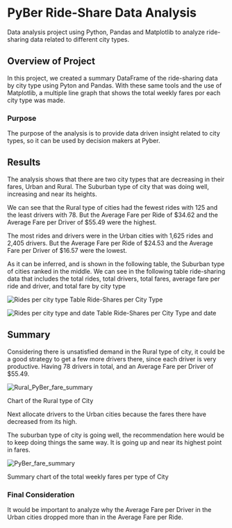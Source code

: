 # PyBer Ride-Share Data Analysis

Data analysis project using Python, Pandas and Matplotlib to analyze ride-sharing data related to different city types.
 
## Overview of Project

In this project, we created a summary DataFrame of the ride-sharing data by city type using Pyton and Pandas. With these same tools and the use of Matplotlib, a multiple line graph that shows the total weekly fares por each city type was made.


### Purpose

The purpose of the analysis is to provide data driven insight related to city types, so it can be used by decision makers at Pyber.


## Results

The analysis shows that there are two city types that are decreasing in their fares, Urban and Rural. The Suburban type of city that was doing well, increasing and near its heights. 

We can see that the Rural type of cities had the fewest rides with 125 and the least drivers with 78. But the Average Fare per Ride of $34.62 and the Average Fare per Driver of $55.49 were the highest. 

The most rides and drivers were in the Urban cities with 1,625 rides and 2,405 drivers. But the Average Fare per Ride of $24.53 and the Average Fare per Driver of $16.57 were the lowest.

As it can be inferred, and is shown in the following table, the Suburban type of cities ranked in the middle. 
We can see in the following table ride-sharing data that includes the total rides, total drivers, total fares, average fare per ride and driver, and total fare by city type

![Rides per city type](https://user-images.githubusercontent.com/96758511/152996680-f58237ad-ad3e-4f9b-943e-d8fea25647f2.png)
Table Ride-Shares per City Type



![Rides per city type and date](https://user-images.githubusercontent.com/96758511/152996755-b0170716-f6da-415c-bfc0-bb8f51509e31.png)
Table Ride-Shares per City Type and date


## Summary

Considering there is unsatisfied demand in the Rural type of city, it could be a good strategy to get a few more drivers there, since each driver is very productive. Having 78 drivers in total, and an Average Fare per Driver of $55.49.


![Rural_PyBer_fare_summary](https://user-images.githubusercontent.com/96758511/152997192-1c9ded5e-0a35-443a-b6fe-4b58605dd9b7.png)

Chart of the Rural type of City


Next allocate drivers to the Urban cities because the fares there have decreased from its high.

The suburban type of city is going well, the recommendation here would be to keep doing things the same way. It is going up and near its highest point in fares. 


![PyBer_fare_summary](https://user-images.githubusercontent.com/96758511/152997207-14352c13-5c85-41e2-a6fc-225d8ebccb16.png)

Summary chart of the total weekly fares per type of City


### Final Consideration 

It would be important to analyze why the Average Fare per Driver in the Urban cities dropped more than in the Average Fare per Ride.
